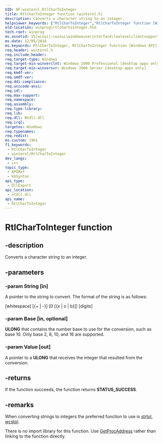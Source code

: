 ```yaml
---
UID: NF:winternl.RtlCharToInteger
title: RtlCharToInteger function (winternl.h)
description: Converts a character string to an integer.
helpviewer_keywords: ["RtlCharToInteger","RtlCharToInteger function [Windows API]","winprog.rtlchartointeger","winternl/RtlCharToInteger","winui.rtlchartointeger"]
old-location: winprog\rtlchartointeger.htm
tech.root: winprog
ms.assetid: VS|winui|~\winui\windowsuserinterface\lowlevelclientsupport\misc\rtlchartointeger.htm
ms.date: 12/05/2018
ms.keywords: RtlCharToInteger, RtlCharToInteger function [Windows API], winprog.rtlchartointeger, winternl/RtlCharToInteger, winui.rtlchartointeger
req.header: winternl.h
req.include-header: 
req.target-type: Windows
req.target-min-winverclnt: Windows 2000 Professional [desktop apps only]
req.target-min-winversvr: Windows 2000 Server [desktop apps only]
req.kmdf-ver: 
req.umdf-ver: 
req.ddi-compliance: 
req.unicode-ansi: 
req.idl: 
req.max-support: 
req.namespace: 
req.assembly: 
req.type-library: 
req.lib: 
req.dll: Ntdll.dll
req.irql: 
targetos: Windows
req.typenames: 
req.redist: 
ms.custom: 19H1
f1_keywords:
 - RtlCharToInteger
 - winternl/RtlCharToInteger
dev_langs:
 - c++
topic_type:
 - APIRef
 - kbSyntax
api_type:
 - DllExport
api_location:
 - ntdll.dll
api_name:
 - RtlCharToInteger
---
```


# RtlCharToInteger function


## -description

Converts a character string to an integer.

## -parameters

### -param String [in]

A pointer to the string to convert. The format of the string is as follows: 

[whitespace] [{+ | -}] [0 [{x | o | b}]] [digits]

### -param Base [in, optional]

<b>ULONG</b> that contains the number base to use for the conversion, such as base 10. Only base 2, 8, 10, and 16 are supported.

### -param Value [out]

A pointer to a <b>ULONG</b> that receives the integer that resulted from the conversion.

## -returns

If the function succeeds, the function returns <b>STATUS_SUCCESS</b>.

## -remarks

When converting strings to integers the preferred function to use is <a href="/previous-versions/visualstudio/visual-studio-2010/w4z2wdyc(v=vs.100)">strtol, wcstol</a>.

There is no import library for this function. Use <a href="/windows/desktop/api/libloaderapi/nf-libloaderapi-getprocaddress">GetProcAddress</a> rather than linking to the function directly.